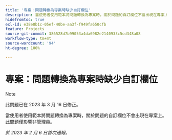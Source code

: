 ```yaml
---
title: '專案：問題轉換為專案時缺少自訂欄位'
description: 當使用者使用範本將問題轉換為專案時，關於問題的自訂欄位不會出現在專案上。 此問題僅影響非管理員。
hidefromtoc: true
exl-id: e38e8b1c-05ef-40be-aa3f-f949fa650cfb
feature: Projects
source-git-commit: 386528d7b99053a4da6982e2140933c5cd348a08
workflow-type: tm+mt
source-wordcount: '94'
ht-degree: 100%

---
```


# 專案：問題轉換為專案時缺少自訂欄位

>[!NOTE]
>
>此問題已在 2023 年 3 月 16 日修正。

當使用者使用範本將問題轉換為專案時，關於問題的自訂欄位不會出現在專案上。 此問題僅影響非管理員。

_於 2023 年 2 月 6 日首次通報。_
